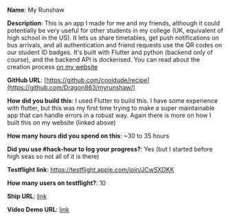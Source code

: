 **Name**: My Runshaw

**Description**: This is an app I made for me and my friends, although it could potentially be very useful for other students in my college (UK, equivalent of high school in the US). It lets us share timetables, get push notifications on bus arrivals, and all authentication and friend requests use the QR codes on our student ID badges. It's built with Flutter and python (backend only of course), and the backend API is dockerised. You can read about the creation process [on my website](https://danieldb.uk/posts/runshaw-app/)

**GitHub URL**: [https://github.com/cooldude/recipe](https://github.com/Dragon863/myrunshaw/)

**How did you build this**: I used Flutter to build this. I have some experience with flutter, but this was my first time trying to make a super maintainable app that can handle errors in a robust way. Again there is more on how I built this on my website (linked above)

**How many hours did you spend on this**: ~30 to 35 hours

**Did you use #hack-hour to log your progress?**: Yes (but I started before high seas so not all of it is there)

**Testflight link**: https://testflight.apple.com/join/JCwSXDKK

**How many users on testflight?**: 10

**Ship URL**: [link](https://hackclub.slack.com/archives/C0M8PUPU6/p1734127103696929)

**Video Demo URL**: [link](https://cloud-cicz021pv-hack-club-bot.vercel.app/0screencast_from_2024-12-13_21-59-05.webm)
